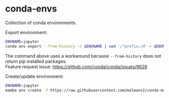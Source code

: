 # conda-envs
Collection of conda environments.

Export environment:
```bash
ENVNAME=jupyter
conda env export --from-history -n $ENVNAME | sed '/^prefix:/d' > $ENVNAME.yml && conda env export -n $ENVNAME | sed -ne '/pip:/,$ p' | sed '/^prefix:/d' | sed 's/\=.*//' >> $ENVNAME.yml
```
The command above uses a workaround because `--from-history` does not return pip installed packages.  
Feature request issue: https://github.com/conda/conda/issues/9628

Create/update environment:
```bash
ENVNAME=jupyter
mamba env create -f https://raw.githubusercontent.com/malmans2/conda-envs/main/$ENVNAME.yml --force
```
